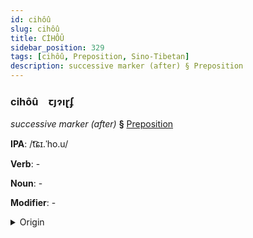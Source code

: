 ```yaml
---
id: cihôû
slug: cihôû
title: CİHÔÛ
sidebar_position: 329
tags: [cihôû, Preposition, Sino-Tibetan]
description: successive marker (after) § Preposition
---
```


### cihôû&emsp;<span kind="abugida">ꞇȷɂıɽʄ</span>

*successive marker (after)* **§** [Preposition](../../tags/Preposition)

**IPA**: /t͡ɕɪ.ˈho.u/

**Verb**: -

**Noun**: -

**Modifier**: -

<details>
    <summary>Origin</summary>
    Mandarin 此後 cǐhòu /tsʰɨ.xou/<br/>
    <em>Sino-Tibetan Language Family</em>
</details>